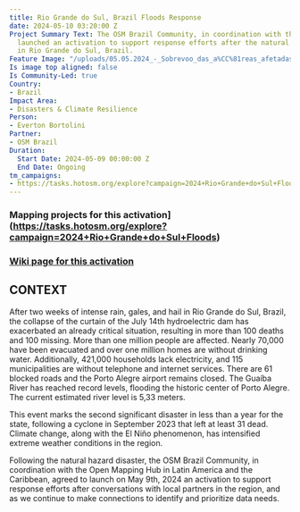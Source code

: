 ```yaml
---
title: Rio Grande do Sul, Brazil Floods Response
date: 2024-05-10 03:20:00 Z
Project Summary Text: The OSM Brazil Community, in coordination with the LAC Hub,
  launched an activation to support response efforts after the natural hazard disaster
  in Rio Grande do Sul, Brazil.
Feature Image: "/uploads/05.05.2024_-_Sobrevoo_das_a%CC%81reas_afetadas_pelas_chuvas_em_Canoas_-_53700500641.jpg-9667a9.webp"
Is image top aligned: false
Is Community-Led: true
Country:
- Brazil
Impact Area:
- Disasters & Climate Resilience
Person:
- Everton Bortolini
Partner:
- OSM Brazil
Duration:
  Start Date: 2024-05-09 00:00:00 Z
  End Date: Ongoing
tm_campaigns:
- https://tasks.hotosm.org/explore?campaign=2024+Rio+Grande+do+Sul+Floods
---
```


### Mapping projects for this activation](https://tasks.hotosm.org/explore?campaign=2024+Rio+Grande+do+Sul+Floods)

### [Wiki page for this activation](https://wiki.openstreetmap.org/wiki/2024_Rio_Grande_do_Sul_Floods)

## CONTEXT

After two weeks of intense rain, gales, and hail in Rio Grande do Sul, Brazil, the collapse of the curtain of the July 14th hydroelectric dam has exacerbated an already critical situation, resulting in more than 100  deaths and 100 missing. More than one million people are affected. Nearly 70,000 have been evacuated and over one million homes are without drinking water. Additionally, 421,000 households lack electricity, and 115 municipalities are without telephone and internet services. There are 61 blocked roads and the Porto Alegre airport remains closed. The Guaíba River has reached record levels, flooding the historic center of Porto Alegre. The current estimated river level is 5,33 meters.

This event marks the second significant disaster in less than a year for the state, following a cyclone in September 2023 that left at least 31 dead. Climate change, along with the El Niño phenomenon, has intensified extreme weather conditions in the region.

Following the natural hazard disaster, the OSM Brazil Community, in coordination with the Open Mapping Hub in Latin America and the Caribbean, agreed to launch on May 9th, 2024 an activation to support response efforts after conversations with local partners in the region, and as we continue to make connections to identify and prioritize data needs.